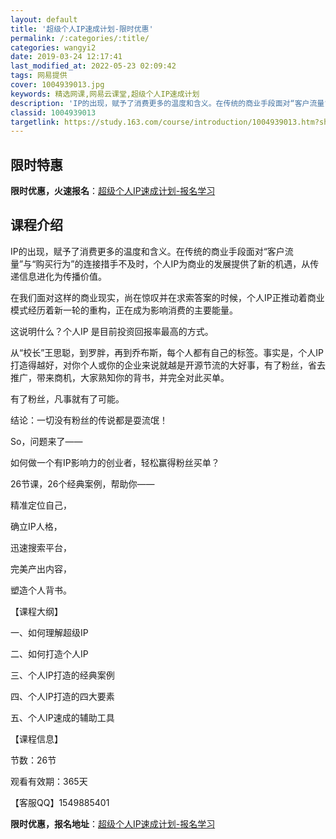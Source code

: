 ```yaml
---
layout: default
title: '超级个人IP速成计划-限时优惠'
permalink: /:categories/:title/
categories: wangyi2
date: 2019-03-24 12:17:41
last_modified_at: 2022-05-23 02:09:42
tags: 网易提供
cover: 1004939013.jpg
keywords: 精选网课,网易云课堂,超级个人IP速成计划
description: 'IP的出现，赋予了消费更多的温度和含义。在传统的商业手段面对“客户流量”与“购买行为”的连接措手不及时，个人IP为商业的'
classid: 1004939013
targetlink: https://study.163.com/course/introduction/1004939013.htm?share=1&shareId=1025206652&utm_campaign=share&utm_medium=iphoneShare&utm_source=&utm_u=1025206652
---
```


## 限时特惠

**限时优惠，火速报名**：[超级个人IP速成计划-报名学习](https://study.163.com/course/introduction/1004939013.htm?share=1&shareId=1025206652&utm_campaign=share&utm_medium=iphoneShare&utm_source=&utm_u=1025206652)

## 课程介绍

IP的出现，赋予了消费更多的温度和含义。在传统的商业手段面对“客户流量”与“购买行为”的连接措手不及时，个人IP为商业的发展提供了新的机遇，从传递信息进化为传播价值。



在我们面对这样的商业现实，尚在惊叹并在求索答案的时候，个人IP正推动着商业模式经历着新一轮的重构，正在成为影响消费的主要能量。



这说明什么？个人IP 是目前投资回报率最高的方式。



从“校长”王思聪，到罗胖，再到乔布斯，每个人都有自己的标签。事实是，个人IP打造得越好，对你个人或你的企业来说就越是开源节流的大好事，有了粉丝，省去推广，带来商机，大家熟知你的背书，并完全对此买单。

有了粉丝，凡事就有了可能。



结论：一切没有粉丝的传说都是耍流氓！



So，问题来了——

如何做一个有IP影响力的创业者，轻松赢得粉丝买单？



26节课，26个经典案例，帮助你——



精准定位自己，

确立IP人格，

迅速搜索平台，

完美产出内容，

塑造个人背书。



【课程大纲】

一、如何理解超级IP

二、如何打造个人IP

三、个人IP打造的经典案例 

四、个人IP打造的四大要素 

五、个人IP速成的辅助工具



【课程信息】

节数：26节

观看有效期：365天



【客服QQ】1549885401

**限时优惠，报名地址**：[超级个人IP速成计划-报名学习](https://study.163.com/course/introduction/1004939013.htm?share=1&shareId=1025206652&utm_campaign=share&utm_medium=iphoneShare&utm_source=&utm_u=1025206652)

